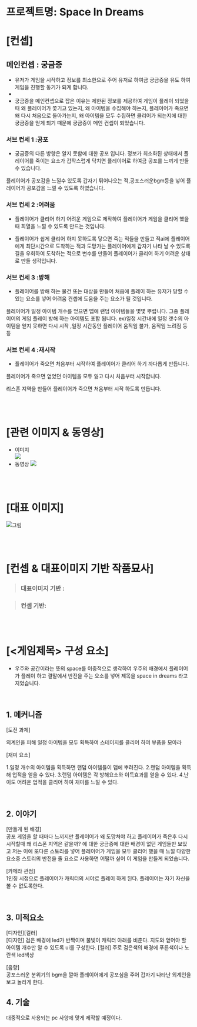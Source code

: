 # 프로젝트명: Space In Dreams

# [컨셉]

## 메인컨셉 : 궁금증 
- 유저가 게임을 시작하고 정보를 최소한으로 주어 유저로 하여금 궁금증을 유도 하여 게임을 진행할 동기가 되게 합니다.
- 
-  궁금증을 메인컨셉으로 잡은 이유는 제한된 정보를 제공하여 게임이 플레이 되었을때 왜 플레이어가 쫓기고 있는지, 왜 아이템을 수집해야 하는지, 플레이어가 죽으면 왜 다시 처음으로 돌아가는지,  왜 아이템을 모두 수집하면 클리어가 되는지에  대한 궁금증을 얻게 되기 때문에 궁금증이 메인 컨셉이 되었습니다.

### 서브 컨세 1 :공포

- 궁금증의 다른 방향은 알지 못함에 대한 공포 입니다.  정보가 최소화된 상태에서 플레이어를 죽이는 요소가  갑작스럽게 닥치면 플레이어로 하여금 공포를 느끼게 만들 수 있습니다.

플레이어가 공포감을 느낄수 있도록 갑자기 튀어나오는 적,공포스러운bgm등을 넣어 플레이어가 공포감을 느낄 수 있도록 하였습니다.

### 서브 컨세 2 :어려움

- 플레이어가 클리어 하기 어려운 게임으로 제작하여 플레이어가 게임을 클리어 했을 때 희열을 느낄 수 있도록 만드는 것입니다.

- 플레이어가 쉽게 클리어 하지 못하도록 닿으면 죽는 적들을 만들고 적ai에 플레이어에게 최단시간으로 도착하는 적과  도망가는 플레이어에게 갑자기 나타 날 수 있도록 길을 우회하여 도착하는 적으로 변수를 만들어 플레이어가 클리어 하기 어려운 상태로 만들 생각입니다.

### 서브 컨세 3 :방해

- 플레이어를 방해 하는 물건 또는 대상을 만들어 처음에 플레이 하는 유저가 당할 수 있는 요소를 넣어  어려움 컨셉에 도움을 주는 요소가 될 것입니다. 

플레이어가 일정 아이템 개수를 얻으면 맵에 랜덤 아이템들을 몇몇 뿌립니다. 그중 플레이어의 게임 플레이 방해 하는 아이템도 포함 됩니다.  ex)일정 시간내에 일정 갯수의 아이템을 얻지 못하면 다시 시작 ,일정 시간동안 플레이어 움직임 불가, 움직임 느려짐 등등 

### 서브 컨세 4 :재시작

- 플레이어가 죽으면 처음부터 시작하여  플레이어가 클리어 하기 까다롭게 만듭니다. 

플레이어가 죽으면 얻었던 아이템을 모두 잃고 다시 처음부터 시작합니다. 

리스폰 지역을 만들어 플레이어가 죽으면 처음부터 시작 하도록 만듭니다. 

<br><br>

# [관련 이미지 & 동영상]

- 이미지  
  <img src="choiwise/choiwise.github.io/blob/main/img/관련이미지.png">
- 동영상
  [![](./img/그림.png)](https://www.youtube.com/watch?v=5xy4n73WOMM)

<br><br>

# [대표 이미지]

![그림](choiwise/choiwise.github.io/blob/main/img/대표img.png)

<br><br>

# [컨셉 & 대표이미지 기반 작품묘사]

> ### 대표이미지 기반 :

> ### 컨셉 기반:

<br><br>

# [<게임제목> 구성 요소]

- 우주와 공간이라는 뜻의 space를 이중적으로 생각하여 우주의 배경에서 플레이어가 플레이 하고 결말에서 반전을 주는 요소를 넣어 제목을 space in dreams 라고 지었습니다.

<br>

## 1. 메커니즘

[도전 과제]

외계인을 피해  일정 아이템을 모두 획득하여 스테이지를 클리어 하여 부품을 모아라

[재미 요소]

1.일정 개수의 아이템을 획득하면 랜덤 아이템들이 맵에 뿌려진다.
2.랜덤 아이템을 획득해 업적을 얻을 수 있다. 
3.랜덤 아이템은 각 방해요소와 이득효과를 얻을 수 있다.
4.난이도 어려운 업적을 클리어 하여 재미를 느낄 수 있다. 

<br>

## 2. 이야기

[만들게 된 배경]  
공포 게임을 할 때마다 느끼지만 플레이어가 왜 도망쳐야 하고  플레이어가 죽은후 다시 시작할때 왜 리스폰 지역은 같을까? 에 대한 궁금증에 대한 배경이 없던 게임들만 보았고 저는 이에 또다른 스토리를 넣어 플레이어가 게임을 모두 클리어 했을 때 느낄 다양한 요소중 스토리의 반전을 줄 요소로 사용하면 어떨까 싶어 이 게임을 만들게 되었습니다.

[카메라 관점]  
1인칭 시점으로 플레이어가 캐릭터의 시야로 플레이 하게 된다. 플레이어는 자기 자신을 볼 수 없도록한다.

<br>

## 3. 미적요소

[디자인][컬러]  
[디자인] 검은 배경에 led가 반짝이며 불빛이 캐릭터 아래를 비춘다. 지도와 얻어야 할 아이템 개수만 알 수 있도록 ui를 구성한다.
[컬러] 주로 검은색의 배경에 푸른색이나 노란색 led색상

[음향]  
공포스러운 분위기의 bgm을 깔아 플레이어에게  공포심을 주어 갑자기 나타난 외계인을 보고  놀라게 한다.
<br>

## 4. 기술

대중적으로 사용되는 pc 사양에 맞게 제작할 예정이다. 



